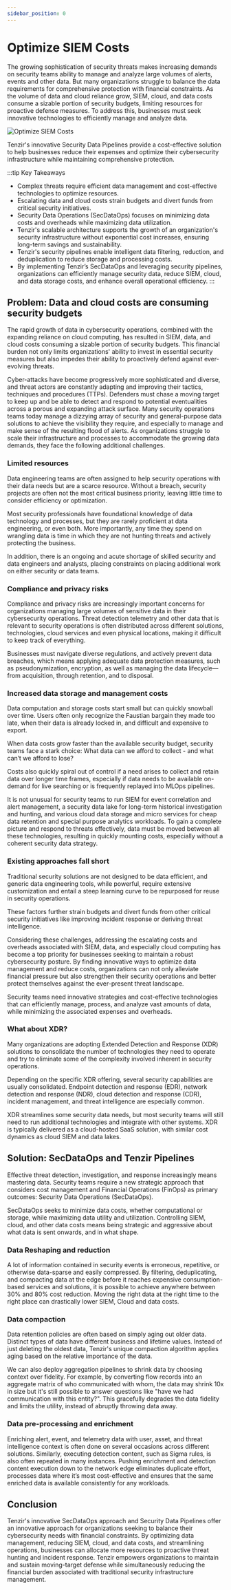 ```yaml
---
sidebar_position: 0
---
```


# Optimize SIEM Costs

The growing sophistication of security threats makes increasing demands on
security teams ability to manage and analyze large volumes of alerts, events and
other data. But many organizations struggle to balance the data requirements for
comprehensive protection with financial constraints. As the volume of data and
cloud reliance grow, SIEM, cloud, and data costs consume a sizable portion of
security budgets, limiting resources for proactive defense measures. To address
this, businesses must seek innovative technologies to efficiently manage and
analyze data.

![Optimize SIEM Costs](optimize-siem-costs.excalidraw.svg)

Tenzir's innovative Security Data Pipelines provide a cost-effective solution to
help businesses reduce their expenses and optimize their cybersecurity
infrastructure while maintaining comprehensive protection.

:::tip Key Takeaways
- Complex threats require efficient data management and cost-effective
  technologies to optimize resources.
- Escalating data and cloud costs strain budgets and divert funds from critical
  security initiatives.
- Security Data Operations (SecDataOps) focuses on minimizing data costs and
  overheads while maximizing data utilization.
- Tenzir's scalable architecture supports the growth of an organization's
  security infrastructure without exponential cost increases, ensuring long-term
  savings and sustainability.
- Tenzir's security pipelines enable intelligent data filtering, reduction, and
  deduplication to reduce storage and processing costs.
- By implementing Tenzir’s SecDataOps and leveraging security pipelines,
  organizations can efficiently manage security data, reduce SIEM, cloud, and
  data storage costs, and enhance overall operational efficiency.
:::

## Problem: Data and cloud costs are consuming security budgets

The rapid growth of data in cybersecurity operations, combined with the
expanding reliance on cloud computing, has resulted in SIEM, data, and cloud
costs consuming a sizable portion of security budgets. This financial burden not
only limits organizations' ability to invest in essential security measures but
also impedes their ability to proactively defend against ever-evolving threats.

Cyber-attacks have become progressively more sophisticated and diverse, and
threat actors are constantly adapting and improving their tactics, techniques
and procedures (TTPs). Defenders must chase a moving target to keep up and be
able to detect and respond to potential eventualities across a porous and
expanding attack surface. Many security operations teams today manage a dizzying
array of security and general-purpose data solutions to achieve the visibility
they require, and especially to manage and make sense of the resulting flood of
alerts. As organizations struggle to scale their infrastructure and processes to
accommodate the growing data demands, they face the following additional
challenges.

### Limited resources

Data engineering teams are often assigned to help security operations with their
data needs but are a scarce resource. Without a breach, security projects are
often not the most critical business priority, leaving little time to consider
efficiency or optimization.

Most security professionals have foundational knowledge of data technology and
processes, but they are rarely proficient at data engineering, or even both.
More importantly, any time they spend on wrangling data is time in which they
are not hunting threats and actively protecting the business.  

In addition, there is an ongoing and acute shortage of skilled security and data
engineers and analysts, placing constraints on placing additional work on either
security or data teams.

### Compliance and privacy risks

Compliance and privacy risks are increasingly important concerns for
organizations managing large volumes of sensitive data in their cybersecurity
operations. Threat detection telemetry and other data that is relevant to
security operations is often distributed across different solutions,
technologies, cloud services and even physical locations, making it difficult to
keep track of everything.

Businesses must navigate diverse regulations, and actively prevent data
breaches, which means applying adequate data protection measures, such as
pseudonymization, encryption, as well as managing the data lifecycle—from
acquisition, through retention, and to disposal.

### Increased data storage and management costs

Data computation and storage costs start small but can quickly snowball over
time. Users often only recognize the Faustian bargain they made too late, when
their data is already locked in, and difficult and expensive to export.

When data costs grow faster than the available security budget, security teams
face a stark choice: What data can we afford to collect - and what can’t we
afford to lose?

Costs also quickly spiral out of control if a need arises to collect and retain
data over longer time frames, especially if data needs to be available on-demand
for live searching or is frequently replayed into MLOps pipelines.

It is not unusual for security teams to run SIEM for event correlation and alert
management, a security data lake for long-term historical investigation and
hunting, and various cloud data storage and micro services for cheap data
retention and special purpose analytics workloads. To gain a complete picture
and respond to threats effectively, data must be moved between all these
technologies, resulting in quickly mounting costs, especially without a coherent
security data strategy.

### Existing approaches fall short

Traditional security solutions are not designed to be data efficient, and
generic data engineering tools, while powerful, require extensive customization
and entail a steep learning curve to be repurposed for reuse in security
operations.

These factors further strain budgets and divert funds from other critical
security initiatives like improving incident response or deriving threat
intelligence.

Considering these challenges, addressing the escalating costs and overheads
associated with SIEM, data, and especially cloud computing has become a top
priority for businesses seeking to maintain a robust cybersecurity posture. By
finding innovative ways to optimize data management and reduce costs,
organizations can not only alleviate financial pressure but also strengthen
their security operations and better protect themselves against the ever-present
threat landscape.

Security teams need innovative strategies and cost-effective technologies that
can efficiently manage, process, and analyze vast amounts of data, while
minimizing the associated expenses and overheads.

### What about XDR?

Many organizations are adopting Extended Detection and Response (XDR) solutions
to consolidate the number of technologies they need to operate and try to
eliminate some of the complexity involved inherent in security operations.

Depending on the specific XDR offering, several security capabilities are
usually consolidated. Endpoint detection and response (EDR), network detection
and response (NDR), cloud detection and response (CDR), incident management, and
threat intelligence are especially common.

XDR streamlines some security data needs, but most security teams will still
need to run additional technologies and integrate with other systems. XDR is
typically delivered as a cloud-hosted SaaS solution, with similar cost dynamics
as cloud SIEM and data lakes.

## Solution: SecDataOps and Tenzir Pipelines

Effective threat detection, investigation, and response increasingly means
mastering data. Security teams require a new strategic approach that considers
cost management and Financial Operations (FinOps) as primary outcomes: Security
Data Operations (SecDataOps).

SecDataOps seeks to minimize data costs, whether computational or storage, while
maximizing data utility and utilization. Controlling SIEM, cloud, and other data
costs means being strategic and aggressive about what data is sent onwards, and
in what shape.

### Data Reshaping and reduction

A lot of information contained in security events is erroneous, repetitive, or
otherwise data-sparse and easily compressed. By filtering, deduplicating, and
compacting data at the edge before it reaches expensive consumption-based
services and solutions, it is possible to achieve anywhere between 30% and 80%
cost reduction. Moving the right data at the right time to the right place can
drastically lower SIEM, Cloud and data costs.

### Data compaction

Data retention policies are often based on simply aging out older data. Distinct
types of data have different business and lifetime values. Instead of just
deleting the oldest data, Tenzir's unique compaction algorithm applies aging
based on the relative importance of the data.

We can also deploy aggregation pipelines to shrink data by choosing context over
fidelity. For example, by converting flow records into an aggregate matrix of
who communicated with whom, the data may shrink 10x in size but it's still
possible to answer questions like "have we had communication with this entity?".
This gracefully degrades the data fidelity and limits the utility, instead of
abruptly throwing data away.

### Data pre-processing and enrichment

Enriching alert, event, and telemetry data with user, asset, and threat
intelligence context is often done on several occasions across different
solutions. Similarly, executing detection content, such as Sigma rules, is also
often repeated in many instances. Pushing enrichment and detection content
execution down to the network edge eliminates duplicate effort, processes data
where it’s most cost-effective and ensures that the same enriched data is
available consistently for any workloads.

## Conclusion

Tenzir's innovative SecDataOps approach and Security Data Pipelines offer an
innovative approach for organizations seeking to balance their cybersecurity
needs with financial constraints. By optimizing data management, reducing SIEM,
cloud, and data costs, and streamlining operations, businesses can allocate more
resources to proactive threat hunting and incident response. Tenzir empowers
organizations to maintain and sustain moving-target defense while simultaneously
reducing the financial burden associated with traditional security
infrastructure management.
